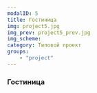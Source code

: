 ```yaml
---
modalID: 5
title: Гостиница
img: project5.jpg
img_prev: project5_prev.jpg
img_scheme: 
category: Типовой проект
groups:
    - "project"
---
```


### Гостиница